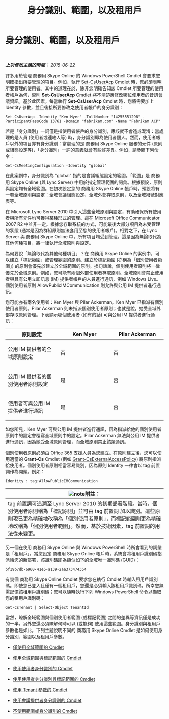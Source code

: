 ﻿---
title: 身分識別、範圍，以及租用戶
TOCTitle: 身分識別、範圍，以及租用戶
ms:assetid: 7cfa194a-2d01-4370-9b48-ee13ff597fa5
ms:mtpsurl: https://technet.microsoft.com/zh-tw/library/Dn362819(v=OCS.15)
ms:contentKeyID: 56269122
ms.date: 08/10/2015
mtps_version: v=OCS.15
ms.translationtype: HT
---

# 身分識別、範圍，以及租用戶

 

_**上次修改主題的時間：** 2015-06-22_

許多用於管理 商務用 Skype Online 的 Windows PowerShell Cmdlet 會要求您明確指出所要管理的項目。例如，執行 [Set-CsUserAcp](https://docs.microsoft.com/en-us/powershell/module/skype/Set-CsUserAcp) Cmdlet 時，您必須表明所要管理的使用者。其中的道理在於，除非您明確告知該 Cmdlet 所要管理的使用者帳戶為何，否則 **Set-CsUserAcp** Cmdlet 將不清楚應修改哪位使用者的音訊會議資訊。基於此因素，每當執行 **Set-CsUserAcp** Cmdlet 時，您將需要加上 Identity 參數，並且後接所要修改之使用者帳戶的身分識別：

    Set-CsUserAcp -Identity "Ken Myer" -TollNumber "14255551298" -ParticipantPassCode 13761 -Domain "fabrikam.com" -Name "Fabrikam ACP"

若是「身分識別」一詞僅是指使用者帳戶的身分識別，應該就不會造成混淆：當處理的是人員 (使用者或連絡人等) 時，身分識別即為使用者個人。然而，使用者帳戶以外的項目亦有身分識別：當處理的是 商務用 Skype Online 服務的元件 (原則或組態設定等)，「身分識別」一詞的意義就會有些許差異。例如，請參閱下列命令：

    Get-CsMeetingConfiguration -Identity "global"

在此案例中，身分識別為 "global" 指的是會議組態設定的範圍。「範圍」是 商務用 Skype Online (與 Lync Server) 中用於指定管理範圍的詞彙。根據預設，原則與設定均有全域範圍。在初次設定您的 商務用 Skype Online 帳戶時，預設將有一套全域原則與設定：全域會議組態設定、全域外部存取原則，以及全域撥號對應表等。

在 Microsoft Lync Server 2010 中引入這些全域原則與設定，有助確保所有使用者與所有元件均可獲得某種形式的管理。這在 Microsoft Office Communicator 2007 R2 中並非一定。根據您存取系統的方式，可能最後大部分項目為未受管理的狀態 (通常是因為群組原則無法套用至您的使用者帳戶)。相對之下，在 Lync Server 與 商務用 Skype Online 中，所有項目均受到管理。這是因為無論取代為其他何種項目，將一律執行全域原則與設定。

為何要說「無論取代為其他何種項目」？在 商務用 Skype Online 的案例中，可以建立「標記範圍」或管理範圍的原則。建立於標記範圍 (亦稱為「個別使用者範圍」) 的原則會優先於建立於全域範圍的原則。換句話說，個別使用者原則將一律優先於全域原則。例如，您可能有兩個外部使用者存取原則。全域原則會禁止使用者與具有公用立即訊息 (IM) 提供者帳戶的人員進行通訊，例如 Windows Live。個別使用者原則 AllowPublicIMCommunication 則允許與公用 IM 提供者進行通訊。

您可能亦有兩名使用者：Ken Myer 與 Pilar Ackerman。Ken Myer 已指派有個別使用者原則。Pilar Ackerman 則未指派個別使用者原則；也就是說，她受全域外部存取原則管理。下表顯示哪個使用者 (如有的話) 可與公用 IM 提供者進行通訊：


<table>
<colgroup>
<col style="width: 33%" />
<col style="width: 33%" />
<col style="width: 33%" />
</colgroup>
<thead>
<tr class="header">
<th>原則設定</th>
<th>Ken Myer</th>
<th>Pilar Ackerman</th>
</tr>
</thead>
<tbody>
<tr class="odd">
<td><p>公用 IM 提供者的全域原則設定</p></td>
<td><p>否</p></td>
<td><p>否</p></td>
</tr>
<tr class="even">
<td><p>公用 IM 提供者的個別使用者原則設定</p></td>
<td><p>是</p></td>
<td><p>否</p></td>
</tr>
<tr class="odd">
<td><p>使用者可與公用 IM 提供者進行通訊</p></td>
<td><p>是</p></td>
<td><p>否</p></td>
</tr>
</tbody>
</table>


如您所見，Ken Myer 可與公用 IM 提供者進行通訊，因為指派給他的個別使用者原則中的設定會覆寫全域原則中的設定。Pilar Ackerman 無法與公用 IM 提供者進行通訊，因為她受全域原則管理，而全域原則禁止該類通訊。

個別使用者原則必須由 Office 365 支援人員為您建立。在原則建立後，您可以使用適當的 **Grant-Cs** Cmdlet (例如 [Grant-CsExternalAccessPolicy](https://docs.microsoft.com/en-us/powershell/module/skype/Grant-CsExternalAccessPolicy)) 將原則指派給使用者。個別使用者原則相當容易識別，因為原則 Identity 一律會以 tag 前置詞作為開頭。例如：

    Identity : tag:AllowPublicIMCommunication

<table>
<thead>
<tr class="header">
<th><img src="images/Gg398811.note(OCS.15).gif" title="note" alt="note" />附註：</th>
</tr>
</thead>
<tbody>
<tr class="odd">
<td>tag 前置詞可追溯至 Lync Server 2010 的初期部署階段。當時，個別使用者原則稱為「標記原則」並可由 tag 前置詞 加以識別。這些原則現已更為精確地改稱為「個別使用者原則」，而標記範圍則更為精確地改稱為「個別使用者範圍」。然而，基於技術因素，tag 前置詞的用法從未變更。</td>
</tr>
</tbody>
</table>


另一個在使用 商務用 Skype Online 與 Windows PowerShell 時所會看到的詞彙是「租用戶」。當您設定 商務用 Skype Online 帳戶時，系統會將租用戶識別碼指派給您的新部署，該識別碼即為類似如下的全域唯一識別碼 (GUID)：

    bf19b7db-6960-41e5-a139-2aa373474354

有幾個 商務用 Skype Online Cmdlet 要求您在執行 Cmdlet 時輸入租用戶識別碼。即使您已登入且僅有一個租用戶，您還是必須輸入該租用戶識別碼。所幸您無需記憶該租用戶識別碼；您可以隨時執行下列 Windows PowerShell 命令以擷取您的租用戶識別碼：

    Get-CsTenant | Select-Object TenantId

當然，瞭解全域範圍與個別使用者範圍 (或標記範圍) 之間的差異等資訊僅是成功的一半。另外您還必須瞭解何時可以 (或能夠) 使用這些範圍。身分識別與租用戶參數也是如此。下列主題說明不同的 商務用 Skype Online Cmdlet 是如何使用身分識別、範圍以及租用戶參數。

  - [僅使用全域範圍的 Cmdlet](cmdlets-in-skype-for-business-online-that-use-only-the-global-scope.md)

  - [使用全域範圍與標記範圍的 Cmdlet](cmdlets-in-skype-for-business-online-that-use-the-global-scope-and-the-tag-scope.md)

  - [使用使用者身分識別的 Cmdlet](cmdlets-in-skype-for-business-online-that-use-a-user-identity.md)

  - [使用使用者身分識別與標記範圍的 Cmdlet](cmdlets-in-skype-for-business-online-that-use-a-user-identity-and-the-tag-scope.md)

  - [使用 Tenant 參數的 Cmdlet](cmdlets-in-skype-for-business-online-that-use-the-tenant-parameter.md)

  - [使用會議提供者身分識別的 Cmdlet](cmdlets-in-skype-for-business-online-that-use-a-conferencing-provider-identity.md)

  - [不使用範圍或身分識別的 Cmdlet](cmdlets-in-skype-for-business-online-that-do-not-use-a-scope-or-an-identity.md)

